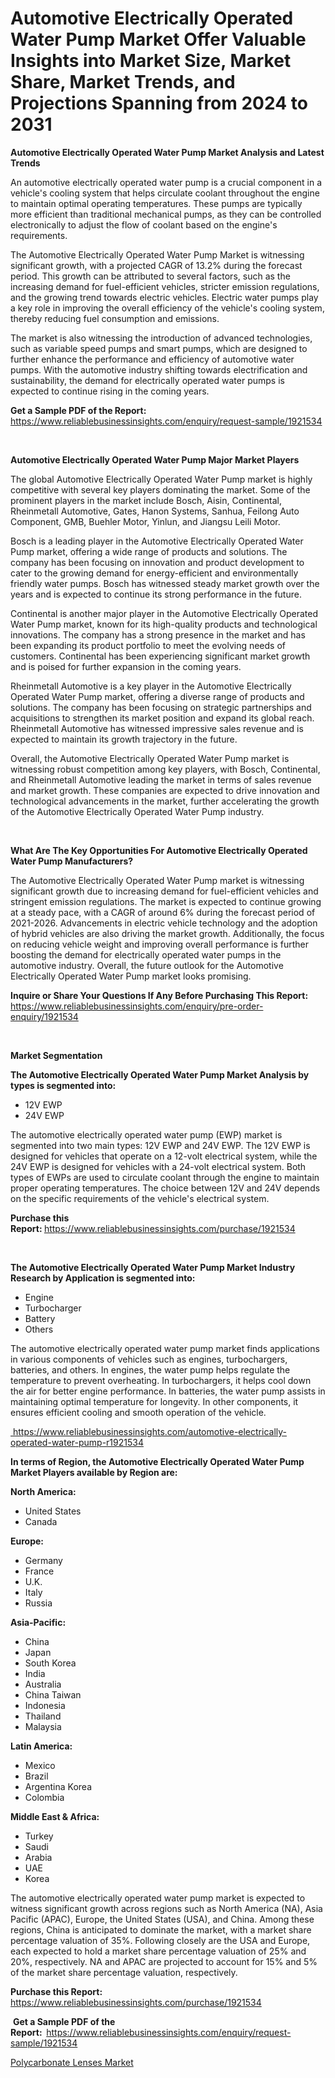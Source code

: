 <p><h1>Automotive Electrically Operated Water Pump Market Offer Valuable Insights into Market Size, Market Share, Market Trends, and Projections Spanning from 2024 to 2031</h1></p><p><strong>Automotive Electrically Operated Water Pump Market Analysis and Latest Trends</strong></p>
<p><p>An automotive electrically operated water pump is a crucial component in a vehicle's cooling system that helps circulate coolant throughout the engine to maintain optimal operating temperatures. These pumps are typically more efficient than traditional mechanical pumps, as they can be controlled electronically to adjust the flow of coolant based on the engine's requirements.</p><p>The Automotive Electrically Operated Water Pump Market is witnessing significant growth, with a projected CAGR of 13.2% during the forecast period. This growth can be attributed to several factors, such as the increasing demand for fuel-efficient vehicles, stricter emission regulations, and the growing trend towards electric vehicles. Electric water pumps play a key role in improving the overall efficiency of the vehicle's cooling system, thereby reducing fuel consumption and emissions.</p><p>The market is also witnessing the introduction of advanced technologies, such as variable speed pumps and smart pumps, which are designed to further enhance the performance and efficiency of automotive water pumps. With the automotive industry shifting towards electrification and sustainability, the demand for electrically operated water pumps is expected to continue rising in the coming years.</p></p>
<p><strong>Get a Sample PDF of the Report:&nbsp;</strong> <a href="https://www.reliablebusinessinsights.com/enquiry/request-sample/1921534">https://www.reliablebusinessinsights.com/enquiry/request-sample/1921534</a></p>
<p>&nbsp;</p>
<p><strong>Automotive Electrically Operated Water Pump Major Market Players</strong></p>
<p><p>The global Automotive Electrically Operated Water Pump market is highly competitive with several key players dominating the market. Some of the prominent players in the market include Bosch, Aisin, Continental, Rheinmetall Automotive, Gates, Hanon Systems, Sanhua, Feilong Auto Component, GMB, Buehler Motor, Yinlun, and Jiangsu Leili Motor.</p><p>Bosch is a leading player in the Automotive Electrically Operated Water Pump market, offering a wide range of products and solutions. The company has been focusing on innovation and product development to cater to the growing demand for energy-efficient and environmentally friendly water pumps. Bosch has witnessed steady market growth over the years and is expected to continue its strong performance in the future.</p><p>Continental is another major player in the Automotive Electrically Operated Water Pump market, known for its high-quality products and technological innovations. The company has a strong presence in the market and has been expanding its product portfolio to meet the evolving needs of customers. Continental has been experiencing significant market growth and is poised for further expansion in the coming years.</p><p>Rheinmetall Automotive is a key player in the Automotive Electrically Operated Water Pump market, offering a diverse range of products and solutions. The company has been focusing on strategic partnerships and acquisitions to strengthen its market position and expand its global reach. Rheinmetall Automotive has witnessed impressive sales revenue and is expected to maintain its growth trajectory in the future.</p><p>Overall, the Automotive Electrically Operated Water Pump market is witnessing robust competition among key players, with Bosch, Continental, and Rheinmetall Automotive leading the market in terms of sales revenue and market growth. These companies are expected to drive innovation and technological advancements in the market, further accelerating the growth of the Automotive Electrically Operated Water Pump industry.</p></p>
<p>&nbsp;</p>
<p><strong>What Are The Key Opportunities For Automotive Electrically Operated Water Pump Manufacturers?</strong></p>
<p><p>The Automotive Electrically Operated Water Pump market is witnessing significant growth due to increasing demand for fuel-efficient vehicles and stringent emission regulations. The market is expected to continue growing at a steady pace, with a CAGR of around 6% during the forecast period of 2021-2026. Advancements in electric vehicle technology and the adoption of hybrid vehicles are also driving the market growth. Additionally, the focus on reducing vehicle weight and improving overall performance is further boosting the demand for electrically operated water pumps in the automotive industry. Overall, the future outlook for the Automotive Electrically Operated Water Pump market looks promising.</p></p>
<p><strong>Inquire or Share Your Questions If Any Before Purchasing This Report:</strong> <a href="https://www.reliablebusinessinsights.com/enquiry/pre-order-enquiry/1921534">https://www.reliablebusinessinsights.com/enquiry/pre-order-enquiry/1921534</a></p>
<p>&nbsp;</p>
<p><strong>Market Segmentation</strong></p>
<p><strong>The Automotive Electrically Operated Water Pump Market Analysis by types is segmented into:</strong></p>
<p><ul><li>12V EWP</li><li>24V EWP</li></ul></p>
<p><p>The automotive electrically operated water pump (EWP) market is segmented into two main types: 12V EWP and 24V EWP. The 12V EWP is designed for vehicles that operate on a 12-volt electrical system, while the 24V EWP is designed for vehicles with a 24-volt electrical system. Both types of EWPs are used to circulate coolant through the engine to maintain proper operating temperatures. The choice between 12V and 24V depends on the specific requirements of the vehicle's electrical system.</p></p>
<p><strong>Purchase this Report:&nbsp;</strong><a href="https://www.reliablebusinessinsights.com/purchase/1921534">https://www.reliablebusinessinsights.com/purchase/1921534</a></p>
<p>&nbsp;</p>
<p><strong>The Automotive Electrically Operated Water Pump Market Industry Research by Application is segmented into:</strong></p>
<p><ul><li>Engine</li><li>Turbocharger</li><li>Battery</li><li>Others</li></ul></p>
<p><p>The automotive electrically operated water pump market finds applications in various components of vehicles such as engines, turbochargers, batteries, and others. In engines, the water pump helps regulate the temperature to prevent overheating. In turbochargers, it helps cool down the air for better engine performance. In batteries, the water pump assists in maintaining optimal temperature for longevity. In other components, it ensures efficient cooling and smooth operation of the vehicle.</p></p>
<p><a href="https://www.reliablebusinessinsights.com/automotive-electrically-operated-water-pump-r1921534">&nbsp;https://www.reliablebusinessinsights.com/automotive-electrically-operated-water-pump-r1921534</a></p>
<p><strong>In terms of Region, the Automotive Electrically Operated Water Pump Market Players available by Region are:</strong></p>
<p>
    <p> <strong> North America: </strong>
        <ul>
            <li>United States</li>
            <li>Canada</li>
        </ul>
        </p> 
    <p> <strong> Europe: </strong>
        <ul>
            <li>Germany</li>
            <li>France</li>
            <li>U.K.</li>
            <li>Italy</li>
            <li>Russia</li>
        </ul>
        </p> 
    <p> <strong> Asia-Pacific: </strong>
        <ul>
            <li>China</li>
            <li>Japan</li>
            <li>South Korea</li>
            <li>India</li>
            <li>Australia</li>
            <li>China Taiwan</li>
            <li>Indonesia</li>
            <li>Thailand</li>
            <li>Malaysia</li>
        </ul>
        </p> 
    <p> <strong> Latin America: </strong>
        <ul>
            <li>Mexico</li>
            <li>Brazil</li>
            <li>Argentina Korea</li>
            <li>Colombia</li>
        </ul>
        </p> 
    <p> <strong> Middle East & Africa: </strong>
        <ul>
            <li>Turkey</li>
            <li>Saudi</li>
            <li>Arabia</li>
            <li>UAE</li>
            <li>Korea</li>
        </ul>
    </p>
    </p>
<p><p>The automotive electrically operated water pump market is expected to witness significant growth across regions such as North America (NA), Asia Pacific (APAC), Europe, the United States (USA), and China. Among these regions, China is anticipated to dominate the market, with a market share percentage valuation of 35%. Following closely are the USA and Europe, each expected to hold a market share percentage valuation of 25% and 20%, respectively. NA and APAC are projected to account for 15% and 5% of the market share percentage valuation, respectively.</p></p>
<p><strong>Purchase this Report: </strong><a href="https://www.reliablebusinessinsights.com/purchase/1921534">https://www.reliablebusinessinsights.com/purchase/1921534</a></p>
<p>&nbsp;<strong>Get a Sample PDF of the Report:&nbsp;&nbsp;</strong><a href="https://www.reliablebusinessinsights.com/enquiry/request-sample/1921534">https://www.reliablebusinessinsights.com/enquiry/request-sample/1921534</a></p>
<p><strong></strong></p>
<p><p><a href="https://github.com/ockatxef85/Market-Research-Report-List-1/blob/main/polycarbonate-lenses-market.md">Polycarbonate Lenses Market</a></p></p>